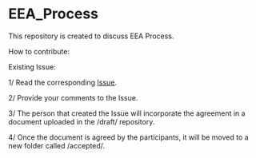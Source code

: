 # EEA_Process
This repository is created to discuss EEA Process.

How to contribute:

Existing Issue:

  1/ Read the corresponding [Issue](https://github.com/EntEthAlliance/EEA_Process/issues).

  2/ Provide your comments to the Issue.

  3/ The person that created the Issue will incorporate the agreement in a document uploaded in the /draft/ repository.

  4/ Once the document is agreed by the participants, it will be moved to a new folder called /accepted/.
